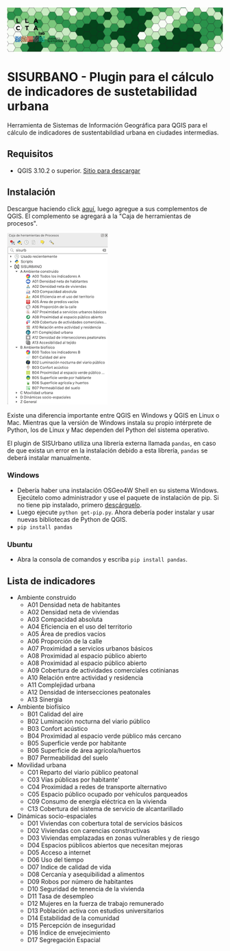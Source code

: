 ![Logo](/logoHex.png)

# SISURBANO - Plugin para el cálculo de indicadores de sustetabilidad urbana
Herramienta de Sistemas de Información Geográfica para QGIS para el cálculo de indicadores de sustentabildiad urbana en ciudades intermedias.

## Requisitos 
- QGIS 3.10.2 o superior. [Sitio para descargar](https://www.qgis.org/es/site/forusers/download.html)

## Instalación
Descargue haciendo click [aquí](https://github.com/llactalab/sisurbano/raw/master/sisurbano.zip), luego agregue a sus complementos de QGIS. El complemento se agregará a la "Caja de herramientas de procesos". 

![Plugin](/pluginSisurbano.png)

Existe una diferencia importante entre QGIS en Windows y QGIS en Linux o Mac. Mientras que la versión de Windows instala su propio intérprete de Python, los de Linux y Mac dependen del Python del sistema operativo.

El plugin de SISUrbano utiliza una librería externa llamada ```pandas```, en caso de que exista un error en la instalación debido a esta librería, ```pandas``` se deberá instalar manualmente.

### Windows 
<!-- - pip install pandas. [Más información de como instalar pandas en Windows](https://stackoverflow.com/questions/42907331/how-to-install-pandas-from-pip-on-windows-cmd) -->
- Debería haber una instalación OSGeo4W Shell en su sistema Windows. Ejecútelo como administrador y use el paquete de instalación de pip. Si no tiene pip instalado, primero [descárguelo](https://bootstrap.pypa.io/get-pip.py). 
- Luego ejecute `python get-pip.py`. Ahora debería poder instalar y usar nuevas bibliotecas de Python de QGIS.
- ```pip install pandas```

### Ubuntu 
- Abra la consola de comandos y escriba ```pip install pandas```.

## Lista de indicadores
- Ambiente construido
    + A01 Densidad neta de habitantes
    + A02 Densidad neta de viviendas
    + A03 Compacidad absoluta
    + A04 Eficiencia en el uso del territorio
    + A05 Área de predios vacíos
    + A06 Proporción de la calle
    + A07 Proximidad a servicios urbanos básicos
    + A08 Proximidad al espacio público abierto
    + A08 Proximidad al espacio público abierto
    + A09 Cobertura de actividades comerciales cotinianas
    + A10 Relación entre actividad y residencia
    + A11 Complejidad urbana
    + A12 Densidad de intersecciones peatonales
    + A13 Sinergia
- Ambiente biofísico
    + B01 Calidad del aire
    + B02 Luminación nocturna del viario público
    + B03 Confort acústico
    + B04 Proximidad al espacio verde público más cercano
    + B05 Superficie verde por habitante
    + B06 Superficie de área agrícola/huertos
    + B07 Permeabilidad del suelo
- Movilidad urbana
    + C01 Reparto del viario público peatonal
    + C03 Vías públicas por habitante'
    + C04 Proximidad a redes de transporte alternativo
    + C05 Espacio público ocupado por vehículos parqueados
    + C09 Consumo de energía eléctrica en la vivienda
    + C13 Cobertura del sistema de servicio de alcantarillado
- Dinámicas socio-espaciales
    + D01 Viviendas con cobertura total de servicios básicos
    + D02 Viviendas con carencias constructivas
    + D03 Viviendas emplazadas en zonas vulnerables y de riesgo
    + D04 Espacios públicos abiertos que necesitan mejoras
    + D05 Acceso a internet
    + D06 Uso del tiempo
    + D07 Indice de calidad de vida
    + D08 Cercanía y asequibilidad a alimentos
    + D09 Robos por número de habitantes
    + D10 Seguridad de tenencia de la vivienda
    + D11 Tasa de desempleo
    + D12 Mujeres en la fuerza de trabajo remunerado
    + D13 Población activa con estudios universitarios
    + D14 Estabilidad de la comunidad
    + D15 Percepción de inseguridad
    + D16 Índice de envejecimiento
    + D17 Segregación Espacial



